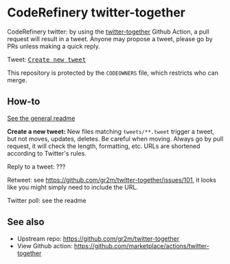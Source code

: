 # CodeRefinery twitter-together

CodeRefinery twitter: by using the
[twitter-together](https://github.com/gr2m/twitter-together) Github
Action, a pull request will result in a tweet.  Anyone may propose a
tweet, please go by PRs unless making a quick reply.

Tweet: <kbd>[Create new tweet](../../new/master/?filename=tweets/<your-path>.tweet)</kbd>

This repository is protected by the `CODEOWNERS` file, which restricts
who can merge.


## How-to

[See the general readme](https://github.com/gr2m/twitter-together/blob/master/tweets/README.md)

**Create a new tweet:** New files matching `tweets/**.tweet` trigger a
tweet, but not moves, updates, deletes.  Be careful when moving.
Always go by pull request, it will check the length, formatting, etc.
URLs are shortened according to Twitter's rules.

Reply to a tweet: ???

Retweet: see https://github.com/gr2m/twitter-together/issues/101, it
looks like you might simply need to include the URL.

Twitter poll: see the readme



## See also

* Upstream repo: https://github.com/gr2m/twitter-together
* View Github action: https://github.com/marketplace/actions/twitter-together
